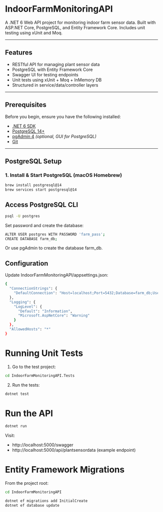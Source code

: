 # IndoorFarmMonitoringAPI

A .NET 6 Web API project for monitoring indoor farm sensor data. Built with ASP.NET Core, PostgreSQL, and Entity Framework Core. Includes unit testing using xUnit and Moq.

---

## Features

- RESTful API for managing plant sensor data
- PostgreSQL with Entity Framework Core
- Swagger UI for testing endpoints
- Unit tests using xUnit + Moq + InMemory DB
- Structured in service/data/controller layers

---

## Prerequisites

Before you begin, ensure you have the following installed:

- [.NET 6 SDK](https://dotnet.microsoft.com/en-us/download/dotnet/6.0)
- [PostgreSQL 14+](https://www.postgresql.org/download/)
- [pgAdmin 4](https://www.pgadmin.org/download/) _(optional, GUI for PostgreSQL)_
- [Git](https://git-scm.com/)

---

## PostgreSQL Setup

### 1. Install & Start PostgreSQL (macOS Homebrew)

```bash
brew install postgresql@14
brew services start postgresql@14
```

## Access PostgreSQL CLI
```bash
psql -U postgres
```
Set password and create the database:

```bash
ALTER USER postgres WITH PASSWORD 'farm_pass';
CREATE DATABASE farm_db;
```

Or use pgAdmin to create the database farm_db.

## Configuration

Update IndoorFarmMonitoringAPI/appsettings.json:
```bash
{
  "ConnectionStrings": {
    "DefaultConnection": "Host=localhost;Port=5432;Database=farm_db;Username=postgres;Password=farm_pass"
  },
  "Logging": {
    "LogLevel": {
      "Default": "Information",
      "Microsoft.AspNetCore": "Warning"
    }
  },
  "AllowedHosts": "*"
}
```

# Running Unit Tests

1. Go to the test project:
```bash
cd IndoorFarmMonitoringAPI.Tests
```
2. Run the tests:
```bash
dotnet test
```

# Run the API

```bash
dotnet run
```

Visit:
-  http://localhost:5000/swagger
- http://localhost:5000/api/plantsensordata (example endpoint)

# Entity Framework Migrations

From the project root:
```bash
cd IndoorFarmMonitoringAPI

dotnet ef migrations add InitialCreate
dotnet ef database update
```